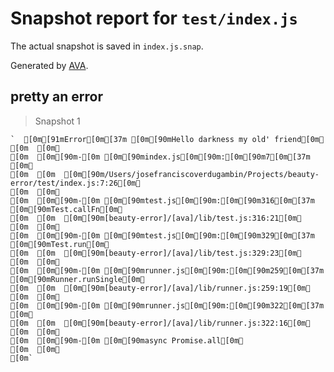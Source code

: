 # Snapshot report for `test/index.js`

The actual snapshot is saved in `index.js.snap`.

Generated by [AVA](https://ava.li).

## pretty an error

> Snapshot 1

    `  [0m[91mError[0m[37m [0m[90mHello darkness my old' friend[0m␊
    [0m  [0m␊
    [0m  [0m[90m-[0m [0m[90mindex.js[0m[90m:[0m[90m7[0m[37m [0m␊
    [0m  [0m  [0m[90m/Users/josefranciscoverdugambin/Projects/beauty-error/test/index.js:7:26[0m␊
    [0m  [0m␊
    [0m  [0m[90m-[0m [0m[90mtest.js[0m[90m:[0m[90m316[0m[37m [0m[90mTest.callFn[0m␊
    [0m  [0m  [0m[90m[beauty-error]/[ava]/lib/test.js:316:21[0m␊
    [0m  [0m␊
    [0m  [0m[90m-[0m [0m[90mtest.js[0m[90m:[0m[90m329[0m[37m [0m[90mTest.run[0m␊
    [0m  [0m  [0m[90m[beauty-error]/[ava]/lib/test.js:329:23[0m␊
    [0m  [0m␊
    [0m  [0m[90m-[0m [0m[90mrunner.js[0m[90m:[0m[90m259[0m[37m [0m[90mRunner.runSingle[0m␊
    [0m  [0m  [0m[90m[beauty-error]/[ava]/lib/runner.js:259:19[0m␊
    [0m  [0m␊
    [0m  [0m[90m-[0m [0m[90mrunner.js[0m[90m:[0m[90m322[0m[37m [0m␊
    [0m  [0m  [0m[90m[beauty-error]/[ava]/lib/runner.js:322:16[0m␊
    [0m  [0m␊
    [0m  [0m[90m-[0m [0m[90masync Promise.all[0m␊
    [0m  [0m␊
    [0m`

